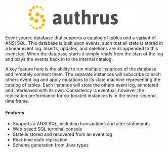 ![Authrus Database](https://github.com/authrus/service/raw/master/gateway/authrus-gateway/src/main/resources/static/logo.png)

Event source database that supports a catalog of tables and a variant of ANSI SQL. This database is built upon events, such
that all state is stored in a linear event log. Inserts, updates, and deletions are all appended to this event log. When the database
starts it simply reads from the start of the log and plays the events back in to the internal catalog.

A key feature here is the ability to run multiple instances of the database and remotely connect them. The separate instances
will subscribe to each others event log and apply mutations to its state machine representing the catalog of tables. Each instance
will store the others event log, annotated and interleaved with its own. Consistency is
eventual, however the replication performance for co-located instances is in the micro-second time frame.

#### Features

* Supports a ANSI SQL, including transactions and alter statements
* Web based SQL terminal console 
* State is stored and recovered from an event log
* Real-time state replication
* Schema generation from Java types
